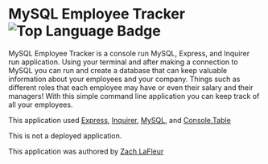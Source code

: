 # MySQL Employee Tracker ![Top Language Badge](https://img.shields.io/github/languages/top/MrCartree/employee-tracker)

MySQL Employee Tracker is a console run MySQL, Express, and Inquirer run application. Using your terminal and after making a connection to MySQL you can run and create a database that can keep valuable information about your employees and your company. Things such as different roles that each employee may have or even their salary and their managers! With this simple command line application you can keep track of all your employees.

This application used [Express](https://www.npmjs.com/package/express), [Inquirer](https://www.npmjs.com/package/inquirer), [MySQL](https://www.npmjs.com/package/mysql), and [Console.Table](https://www.npmjs.com/package/console.table)

This is not a deployed application.

This application was authored by [Zach LaFleur](https://github.com/MrCartree)
